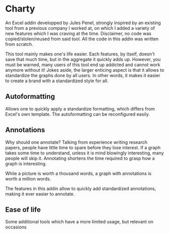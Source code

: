 # Charty
An Excel addin developped by Jules Penel, strongly inspired by an existing tool from a previous company I worked at, on which I added a variety of new features which I was craving at the time. Disclaimer, no code was copied/stolen/reused from said tool. All the code in this addin was written from scratch.

This tool mainly makes one's life easier. Each features, by itself, doesn't save that much time, but in the aggregate it quickly adds up. However, you must be warned, many users of this tool end up addicted and cannot work anymore without it! Jokes aside, the larger enticing aspect is that it allows to standardize the graphs done by all users. In other words, it makes it easier to create a brand with a standardized style for all.

## Autoformatting
Allows one to quickly apply a standardize formatting, which differs from Excel's own template. The autoformatting can be reconfigured easily.


## Annotations
Why should one annotate? Talking from experience writing research papers, people have little time to spare before they lose interest. If a graph takes some time to understand, unless it is mind blowingly interesting, many people will skip it. Annotating shortens the time required to grasp how a graph is interesting.

While a picture is worth a thousand words, a graph with annotations is worth a million words.

The features in this addin allow to quickly add standardized annotations, making it ever easier to annotate.

## Ease of life
Some additional tools which have a more limited usage, but relevant on occasions
